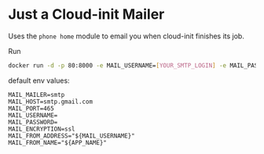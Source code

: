 # Just a Cloud-init Mailer

Uses the `phone home` module to email you when cloud-init finishes its job.

Run
```bash
docker run -d -p 80:8000 -e MAIL_USERNAME=[YOUR_SMTP_LOGIN] -e MAIL_PASSWORD=[YOUR_SMTP_PASSWORD] knobik/cloud-init-mailer:latest
```

default env values:
```dotenv
MAIL_MAILER=smtp
MAIL_HOST=smtp.gmail.com
MAIL_PORT=465
MAIL_USERNAME=
MAIL_PASSWORD=
MAIL_ENCRYPTION=ssl
MAIL_FROM_ADDRESS="${MAIL_USERNAME}"
MAIL_FROM_NAME="${APP_NAME}"
```
